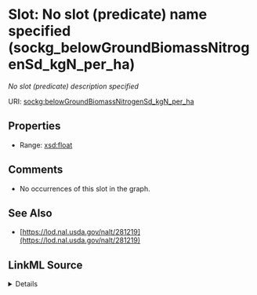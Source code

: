

# Slot: No slot (predicate) name specified (sockg_belowGroundBiomassNitrogenSd_kgN_per_ha)


_No slot (predicate) description specified_







URI: [sockg:belowGroundBiomassNitrogenSd_kgN_per_ha](https://idir.uta.edu/sockg-ontology/docs/belowGroundBiomassNitrogenSd_kgN_per_ha)



<!-- no inheritance hierarchy -->








## Properties

* Range: [xsd:float](http://www.w3.org/2001/XMLSchema#float)





## Comments

* No occurrences of this slot in the graph.

## See Also

* [https://lod.nal.usda.gov/nalt/281219](https://lod.nal.usda.gov/nalt/281219)



## LinkML Source

<details>

```yaml
name: sockg_belowGroundBiomassNitrogenSd_kgN_per_ha
description: No slot (predicate) description specified
title: No slot (predicate) name specified
comments:
- No occurrences of this slot in the graph.
from_schema: soc-kg
see_also:
- https://lod.nal.usda.gov/nalt/281219
rank: 1000
domain: sockg_Grazing
slot_uri: sockg:belowGroundBiomassNitrogenSd_kgN_per_ha
alias: sockg_belowGroundBiomassNitrogenSd_kgN_per_ha
range: float

```
</details>